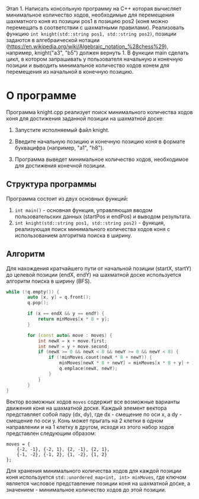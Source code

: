 Этап 1. Написать консольную программу на C++ которая вычисляет минимальное количество ходов, необходимые для перемещения шахматного коня из позиции pos1 в позицию pos2 (коня можно перемещать в соответствии с шахматными правилами). Реализовать функцию ```int knight(std::string pos1, std::string pos2)```, позиции задаются в алгебраической нотации (https://en.wikipedia.org/wiki/Algebraic_notation_%28chess%29), например, knight("a3", "b5") должен вернуть 1. В функции main сделать цикл, в котором запрашивать у пользователя начальную и конечную позиции и выводить минимальное количество ходов конем для перемещения из начальной в конечную позицию.

О программе
===========================

Программа knight.cpp реализует поиск минимального количества ходов коня для достижения заданной позиции на шахматной доске:
   
1. Запустите исполняемый файл knight.

2. Введите начальную позицию и конечную позицию коня в формате буквацифра (например, "a1", "h8").

3. Программа выведет минимальное количество ходов, необходимое для достижения конечной позиции.


Структура программы
-------------------
Программа состоит из двух основных функций:
1. ```int main()``` - основная функция, управляющая вводом пользовательских данных (startPos и endPos) и выводом результата.
2. ```int knight(std::string pos1, std::string pos2)``` - функция, реализующая поиск минимального количества ходов коня с использованием алгоритма поиска в ширину.

Алгоритм
-------------------
Для нахождения кратчайшего пути от начальной позиции (startX, startY) до целевой позиции (endX, endY) на шахматной доске используется алгоритм поиска в ширину (BFS).
``` cpp
while (!q.empty()) {
        auto [x, y] = q.front();
        q.pop();

        if (x == endX && y == endY) {
            return minMoves[x * 8 + y];
        }

        for (const auto& move : moves) {
            int newX = x + move.first;
            int newY = y + move.second;
            if (newX >= 0 && newX < 8 && newY >= 0 && newY < 8) {
                if (!minMoves.count(newX * 8 + newY)) {
                    minMoves[newX * 8 + newY] = minMoves[x * 8 + y] + 1;
                    q.emplace(newX, newY);
                }
            }
        }
}
```

Вектор возможных ходов `moves` содержит все возможные варианты движения коня на шахматной доске. Каждый элемент вектора представляет собой пару (dx, dy), где dx - смещение по оси x, а dy - смещение по оси y. Конь может прыгать на 2 клетки в одном направлении и на 1 клетку в другом, исходя из этого набор ходов представлен следующим образом:
```
moves = {
    {-2, -1}, {-2, 1}, {2, -1}, {2, 1},
    {-1, -2}, {-1, 2}, {1, -2}, {1, 2}
};
```

Для хранения минимального количества ходов для каждой позиции коня используется `std::unordered_map<int, int> minMoves`, где ключом является числовое представление позиции коня на шахматной доске, а значением - минимальное количество ходов до этой позиции.
